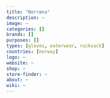 ```yaml
---
title: "Norrøna"
description: ~
image: ~
categories: []
brands: []
purposes: []
types: [gloves, outerwear, rucksack]
countries: [norway]
logo: ~
website: ~
shop: ~
store-finder: ~
about: ~
wiki: ~
---
```

